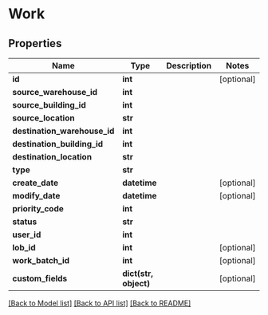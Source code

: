 # Work

## Properties
Name | Type | Description | Notes
------------ | ------------- | ------------- | -------------
**id** | **int** |  | [optional] 
**source_warehouse_id** | **int** |  | 
**source_building_id** | **int** |  | 
**source_location** | **str** |  | 
**destination_warehouse_id** | **int** |  | 
**destination_building_id** | **int** |  | 
**destination_location** | **str** |  | 
**type** | **str** |  | 
**create_date** | **datetime** |  | [optional] 
**modify_date** | **datetime** |  | [optional] 
**priority_code** | **int** |  | 
**status** | **str** |  | 
**user_id** | **int** |  | 
**lob_id** | **int** |  | [optional] 
**work_batch_id** | **int** |  | [optional] 
**custom_fields** | **dict(str, object)** |  | [optional] 

[[Back to Model list]](../README.md#documentation-for-models) [[Back to API list]](../README.md#documentation-for-api-endpoints) [[Back to README]](../README.md)


